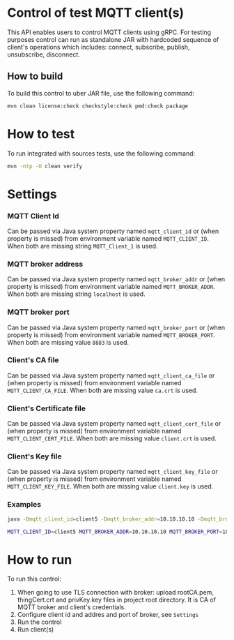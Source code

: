 # Control of test MQTT client(s)

This API enables users to control MQTT clients using gRPC.
For testing purposes control can run as standalone JAR with hardcoded sequence of client's operations which includes: connect, subscribe, publish, unsubscribe, disconnect.

## How to build
To build this control to uber JAR file, use the following command:

```sh
mvn clean license:check checkstyle:check pmd:check package
```

# How to test
To run integrated with sources tests, use the following command:
```sh
mvn -ntp -U clean verify
```

# Settings
### MQTT Client Id
Can be passed via Java system property named `mqtt_client_id` or (when property is missed) from environment variable named `MQTT_CLIENT_ID`.
When both are missing string `MQTT_Client_1` is used.


### MQTT broker address
Can be passed via Java system property named `mqtt_broker_addr` or (when property is missed) from environment variable named `MQTT_BROKER_ADDR`.
When both are missing string `localhost` is used.


### MQTT broker port
Can be passed via Java system property named `mqtt_broker_port` or (when property is missed) from environment variable named `MQTT_BROKER_PORT`.
When both are missing value `8883` is used.


### Client's CA file
Can be passed via Java system property named `mqtt_client_ca_file` or (when property is missed) from environment variable named `MQTT_CLIENT_CA_FILE`.
When both are missing value `ca.crt` is used.


### Client's Certificate file
Can be passed via Java system property named `mqtt_client_cert_file` or (when property is missed) from environment variable named `MQTT_CLIENT_CERT_FILE`.
When both are missing value `client.crt` is used.

### Client's Key file
Can be passed via Java system property named `mqtt_client_key_file` or (when property is missed) from environment variable named `MQTT_CLIENT_KEY_FILE`.
When both are missing value `client.key` is used.

### Examples
```sh
java -Dmqtt_client_id=client5 -Dmqtt_broker_addr=10.10.10.10 -Dmqtt_broker_port=1883 -Dmqtt_client_ca_file=rootCA.crt -Dmqtt_client_cert_file=client1.crt -Dmqtt_client_key_file=client1.key -jar target/aws-greengrass-testing-mqtt-control.jar
```

```sh
MQTT_CLIENT_ID=client5 MQTT_BROKER_ADDR=10.10.10.10 MQTT_BROKER_PORT=1883 MQTT_CLIENT_CA_FILE=rootCA.crt MQTT_CLIENT_CERT_FILE=client1.crt MQTT_CLIENT_KEY_FILE=client1.key java -jar target/aws-greengrass-testing-mqtt-control.jar
```

# How to run
To run this control:
1. When going to use TLS connection with broker: upload rootCA.pem, thingCert.crt and privKey.key files in project root directory. It is CA of MQTT broker and client's credentials.
2. Configure client id and addres and port of broker, see `Settings`
3. Run the control
4. Run client(s)
